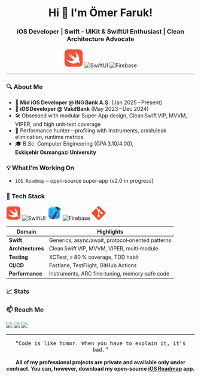 <h1 align="center">Hi 👋 I'm Ömer Faruk!</h1>
<h3 align="center">iOS Developer | Swift - UIKit &amp; SwiftUI Enthusiast | Clean Architecture Advocate</h3>

<p align="center">
  <img src="https://raw.githubusercontent.com/devicons/devicon/master/icons/swift/swift-original.svg" width="50" alt="Swift"/>
  <img src="https://developer.apple.com/assets/elements/icons/swiftui/swiftui-96x96_2x.png" width="50" alt="SwiftUI"/>
  <img src="https://www.vectorlogo.zone/logos/firebase/firebase-icon.svg" width="45" alt="Firebase"/>
</p>

---

### 🔍 About Me
- 💼 **Mid iOS Developer @ ING Bank A.Ş.** (Jan 2025 – Present)  
- 🏦 **iOS Developer @ VakıfBank** (May 2023 – Dec 2024)  
- 🛠 Obsessed with modular Super‑App design, Clean Swift VIP, MVVM, VIPER, and high unit‑test coverage  
- 🎯 Performance hunter—profiling with Instruments, crash/leak elimination, runtime metrics  
- 🎓 B.Sc. Computer Engineering (GPA 3.10/4.00), **Eskişehir Osmangazi University**  

### 💡 What I’m Working On
- `iOS Roadmap` – open‑source super‑app (v2.0 in progress)  

### 🚀 Tech Stack
<p>
  <img src="https://raw.githubusercontent.com/devicons/devicon/master/icons/swift/swift-original.svg" width="38" alt="Swift"/>
  <img src="https://developer.apple.com/assets/elements/icons/swiftui/swiftui-96x96_2x.png" width="38" alt="SwiftUI"/>
  <img src="https://raw.githubusercontent.com/devicons/devicon/master/icons/xcode/xcode-original.svg" width="38" alt="Xcode"/>
  <img src="https://www.vectorlogo.zone/logos/firebase/firebase-icon.svg" width="38" alt="Firebase"/>
  <img src="https://raw.githubusercontent.com/devicons/devicon/master/icons/git/git-original.svg" width="38" alt="Git"/>
</p>

| Domain | Highlights |
|--------|------------|
| **Swift** | Generics, async/await, protocol‑oriented patterns |
| **Architectures** | Clean Swift VIP, MVVM, VIPER, multi‑module |
| **Testing** | XCTest, > 80 % coverage, TDD habit |
| **CI/CD** | Fastlane, TestFlight, GitHub Actions |
| **Performance** | Instruments, ARC fine‑tuning, memory‑safe code |

### 📈 Stats
<!-- Uncomment if you enable GitHub Stats
<p align="center">
  <img src="https://github-readme-stats.vercel.app/api?username=ozturkomerfaruk&show_icons=true&hide_title=true" />
</p>
-->

### 📫 Reach Me
<p>
  <a href="mailto:omerfarukozturk026@gmail.com"><img src="https://img.shields.io/badge/Email-omerfarukozturk026@gmail.com-informational?style=for-the-badge&logo=gmail"></a>
  <a href="https://www.linkedin.com/in/ozturkomerfaruk/"><img src="https://img.shields.io/badge/LinkedIn-Ömer%20Faruk%20Öztürk-blue?style=for-the-badge&logo=linkedin"></a>
  <a href="https://www.omerfarukozturk.com"><img src="https://img.shields.io/badge/Portfolio-omerfarukozturk.com-important?style=for-the-badge&logo=safari"></a>
</p>

---

<div align="center">
  <samp>
    “Code is like humor. When you have to explain it, it’s bad.”
  </samp>
  <br/><br/>
  <strong>All of my professional projects are private and available only under contract.  
  You can, however, download my open‑source <a href="https://apps.apple.com/tr/app/ios-roadmap/id6504702372">iOS Roadmap</a> app.</strong>
</div>
